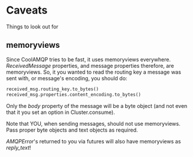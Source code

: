 # Caveats

Things to look out for

## memoryviews

Since CoolAMQP tries to be fast, it uses memoryviews everywhere. _ReceivedMessage_ properties, and message
properties therefore, are memoryviews. So, it you wanted to read the routing key a message was sent with,
or message's encoding, you should do:

```python
received_msg.routing_key.to_bytes()
received_msg.properties.content_encoding.to_bytes()
```

Only the _body_ property of the message will be a byte object (and not even that it you set an option
in Cluster.consume).

Note that YOU, when sending messages, should not use memoryviews. Pass proper byte objects and text objects
as required.

_AMQPError_'s returned to you via futures will also have memoryviews as _reply_text_!
